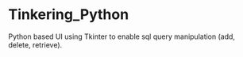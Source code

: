 # Tinkering_Python

Python based UI using Tkinter to enable sql query manipulation (add, delete, retrieve).
